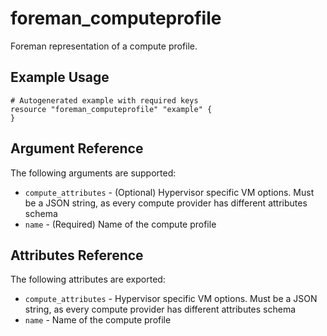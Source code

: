 
# foreman_computeprofile


Foreman representation of a compute profile.


## Example Usage

```
# Autogenerated example with required keys
resource "foreman_computeprofile" "example" {
}
```


## Argument Reference

The following arguments are supported:

- `compute_attributes` - (Optional) Hypervisor specific VM options. Must be a JSON string, as every compute provider has different attributes schema
- `name` - (Required) Name of the compute profile


## Attributes Reference

The following attributes are exported:

- `compute_attributes` - Hypervisor specific VM options. Must be a JSON string, as every compute provider has different attributes schema
- `name` - Name of the compute profile

